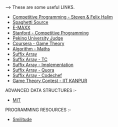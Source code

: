 --> These are some useful LINKS. 
* [Competitive Programming - Steven & Felix Halim ](http://www.comp.nus.edu.sg/~stevenha/myteaching/competitive_programming/cp1.pdf)
* [Spaghetti Source](http://www.prefield.com/algorithm/)
* [E-MAXX](http://e-maxx.ru/)
* [Stanford - Competitive Programming](http://www.stanford.edu/class/cs97si/)
* [Peking University Judge](http://poj.org/pastcontests)
* [Coursera - Game Theory](https://class.coursera.org/cgt-002/wiki/syllabus)
* [Algorithm - Maths](http://www.cut-the-knot.org/probability.shtml)
* [Suffix Array](http://www.stanford.edu/class/cs97si/suffix-array.pdf)
* [Suffix Array - TC](http://apps.topcoder.com/forums/?module=RevisionHistory&messageID=1171511)
* [Suffix Array - Implementation](http://riteshkumarnitw.webs.com/mycoderepository.htm)
* [Suffix Array - Quora](http://www.quora.com/Data-Structures/What-are-some-of-the-good-sources-to-understand-suffix-tree-and-its-implementation/answer/Ritesh-Kumar-Gupta)
* [Suffix Array - Codechef](http://discuss.codechef.com/questions/10147/suffix-trees)
* [Game Theory Contest - IIT KANPUR](http://www.ahmed-aly.com/Contest.jsp?ID=9725)


ADVANCED DATA STRUCTURES :-
* [MIT](http://courses.csail.mit.edu/6.851/spring12/lectures/)

PROGRAMMING RESOURCES :-
* [Smilitude](http://smilitude.wikispaces.com/Programming+Resources)
